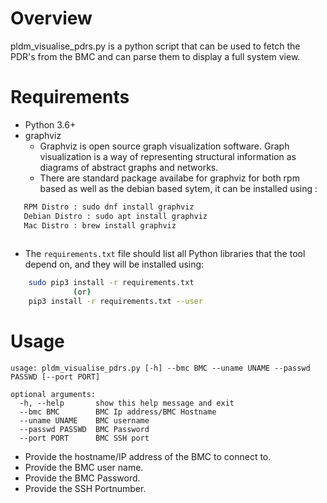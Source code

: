 # Overview
pldm_visualise_pdrs.py is a python script that can be used to fetch the PDR's
from the BMC and can parse them to display a full system view.

# Requirements
- Python 3.6+
- graphviz
    - Graphviz is open source graph visualization software. Graph visualization is
      a way of representing structural information as diagrams of abstract graphs
      and networks.
    - There are standard package availabe for graphviz for both rpm based as well
      as the debian based sytem, it can be installed using :

```bash
   RPM Distro : sudo dnf install graphviz
   Debian Distro : sudo apt install graphviz
   Mac Distro : brew install graphviz
   
```
- The `requirements.txt` file should list all Python libraries that the tool depend
on, and they will be installed using:

```bash
    sudo pip3 install -r requirements.txt
              (or)
    pip3 install -r requirements.txt --user
```
# Usage

```ascii
usage: pldm_visualise_pdrs.py [-h] --bmc BMC --uname UNAME --passwd PASSWD [--port PORT]

optional arguments:
  -h, --help       show this help message and exit
  --bmc BMC        BMC Ip address/BMC Hostname
  --uname UNAME    BMC username
  --passwd PASSWD  BMC Password
  --port PORT      BMC SSH port

```
- Provide the hostname/IP address of the BMC to connect to.
- Provide the BMC user name.
- Provide the BMC Password.
- Provide the SSH Portnumber.

